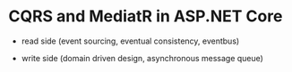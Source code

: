 # CQRS and MediatR in ASP.NET Core

- read side (event sourcing, eventual consistency, eventbus)

- write side (domain driven design, asynchronous message queue)
